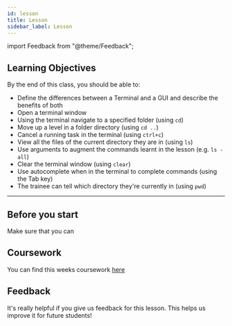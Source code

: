 ```yaml
---
id: lesson
title: Lesson
sidebar_label: Lesson
---
```


import Feedback from "@theme/Feedback";

## Learning Objectives

By the end of this class, you should be able to:

- Define the differences between a Terminal and a GUI and describe the benefits of both
- Open a terminal window
- Using the terminal navigate to a specified folder (using `cd`)
- Move up a level in a folder directory (using `cd ..`)
- Cancel a running task in the terminal (using `ctrl+c`)
- View all the files of the current directory they are in (using `ls`)
- Use arguments to augment the commands learnt in the lesson (e.g. `ls -all`)
- Clear the terminal window (using `clear`)
- Use autocomplete when in the terminal to complete commands (using the Tab key)
- The trainee can tell which directory they're currently in (using `pwd`)

---

## Before you start

Make sure that you can

## Coursework

You can find this weeks coursework [here](./homework)

## Feedback

It's really helpful if you give us feedback for this lesson. This helps us improve it for future students!

<Feedback module="Git" week="Week 2" />
